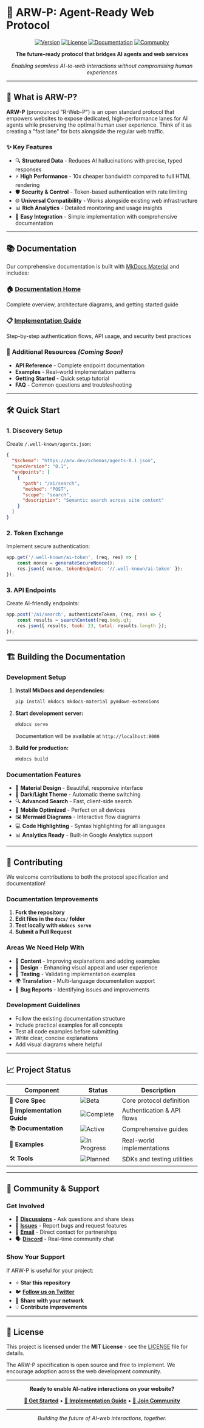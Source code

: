 # 🤖 ARW-P: Agent-Ready Web Protocol

<div align="center">

[![Version](https://img.shields.io/badge/version-0.1-blue.svg)](https://github.com/arwproject/arw-p)
[![License](https://img.shields.io/badge/license-MIT-green.svg)](LICENSE)
[![Documentation](https://img.shields.io/badge/docs-live-brightgreen.svg)](https://arwproject.github.io/arw-p/)
[![Community](https://img.shields.io/badge/community-active-purple.svg)](https://github.com/arwproject/arw-p/discussions)

**The future-ready protocol that bridges AI agents and web services**

*Enabling seamless AI-to-web interactions without compromising human experiences*

</div>

---

## 🚀 What is ARW-P?

**ARW-P** (pronounced "R-Web-P") is an open standard protocol that empowers websites to expose dedicated, high-performance lanes for AI agents while preserving the optimal human user experience. Think of it as creating a "fast lane" for bots alongside the regular web traffic.

### ✨ Key Features

- 🔍 **Structured Data** - Reduces AI hallucinations with precise, typed responses
- ⚡ **High Performance** - 10x cheaper bandwidth compared to full HTML rendering  
- 🛡️ **Security & Control** - Token-based authentication with rate limiting
- 🌐 **Universal Compatibility** - Works alongside existing web infrastructure
- 📊 **Rich Analytics** - Detailed monitoring and usage insights
- 🔧 **Easy Integration** - Simple implementation with comprehensive documentation

---

## 📚 Documentation

Our comprehensive documentation is built with [MkDocs Material](https://squidfunk.github.io/mkdocs-material/) and includes:

### 🏠 [**Documentation Home**](https://arwproject.github.io/arw-p/)
Complete overview, architecture diagrams, and getting started guide

### 📋 [**Implementation Guide**](https://arwproject.github.io/arw-p/flows/)
Step-by-step authentication flows, API usage, and security best practices

### 🔧 **Additional Resources** *(Coming Soon)*
- **API Reference** - Complete endpoint documentation
- **Examples** - Real-world implementation patterns  
- **Getting Started** - Quick setup tutorial
- **FAQ** - Common questions and troubleshooting

---

## 🛠️ Quick Start

### 1. **Discovery Setup**

Create `/.well-known/agents.json`:

```json
{
  "$schema": "https://arw.dev/schemas/agents-0.1.json",
  "specVersion": "0.1",
  "endpoints": [
    {
      "path": "/ai/search",
      "method": "POST", 
      "scope": "search",
      "description": "Semantic search across site content"
    }
  ]
}
```

### 2. **Token Exchange**

Implement secure authentication:

```javascript
app.get('/.well-known/ai-token', (req, res) => {
    const nonce = generateSecureNonce();
    res.json({ nonce, tokenEndpoint: '//.well-known/ai-token' });
});
```

### 3. **API Endpoints**

Create AI-friendly endpoints:

```javascript
app.post('/ai/search', authenticateToken, (req, res) => {
    const results = searchContent(req.body.q);
    res.json({ results, took: 23, total: results.length });
});
```

---

## 🏗️ Building the Documentation

### Development Setup

1. **Install MkDocs and dependencies:**
   ```bash
   pip install mkdocs mkdocs-material pymdown-extensions
   ```

2. **Start development server:**
   ```bash
   mkdocs serve
   ```
   Documentation will be available at `http://localhost:8000`

3. **Build for production:**
   ```bash
   mkdocs build
   ```

### Documentation Features

- 🎨 **Material Design** - Beautiful, responsive interface
- 🌙 **Dark/Light Theme** - Automatic theme switching
- 🔍 **Advanced Search** - Fast, client-side search
- 📱 **Mobile Optimized** - Perfect on all devices
- 🖼️ **Mermaid Diagrams** - Interactive flow diagrams
- 💻 **Code Highlighting** - Syntax highlighting for all languages
- 📊 **Analytics Ready** - Built-in Google Analytics support

---

## 🤝 Contributing

We welcome contributions to both the protocol specification and documentation!

### Documentation Improvements

1. **Fork the repository**
2. **Edit files in the `docs/` folder**
3. **Test locally with `mkdocs serve`**
4. **Submit a Pull Request**

### Areas We Need Help With

- 📝 **Content** - Improving explanations and adding examples
- 🎨 **Design** - Enhancing visual appeal and user experience  
- 🧪 **Testing** - Validating implementation examples
- 🌍 **Translation** - Multi-language documentation support
- 🐛 **Bug Reports** - Identifying issues and improvements

### Development Guidelines

- Follow the existing documentation structure
- Include practical examples for all concepts
- Test all code examples before submitting
- Write clear, concise explanations
- Add visual diagrams where helpful

---

## 📈 Project Status

| Component | Status | Description |
|-----------|--------|-------------|
| 📖 **Core Spec** | ![Beta](https://img.shields.io/badge/status-beta-orange) | Core protocol definition |
| 🔧 **Implementation Guide** | ![Complete](https://img.shields.io/badge/status-complete-green) | Authentication & API flows |
| 📚 **Documentation** | ![Active](https://img.shields.io/badge/status-active-blue) | Comprehensive guides |
| 🧪 **Examples** | ![In Progress](https://img.shields.io/badge/status-in--progress-yellow) | Real-world implementations |
| 🛠️ **Tools** | ![Planned](https://img.shields.io/badge/status-planned-lightgrey) | SDKs and testing utilities |

---

## 🌟 Community & Support

### Get Involved

- 💬 **[Discussions](https://github.com/arwproject/arw-p/discussions)** - Ask questions and share ideas
- 🐛 **[Issues](https://github.com/arwproject/arw-p/issues)** - Report bugs and request features  
- 📧 **[Email](mailto:contact@arw.dev)** - Direct contact for partnerships
- 🗣️ **[Discord](https://discord.gg/arwp)** - Real-time community chat

### Show Your Support

If ARW-P is useful for your project:

- ⭐ **Star this repository**
- 🐦 **[Follow us on Twitter](https://twitter.com/arwprotocol)**
- 📢 **Share with your network**
- 💡 **Contribute improvements**

---

## 📄 License

This project is licensed under the **MIT License** - see the [LICENSE](LICENSE) file for details.

The ARW-P specification is open source and free to implement. We encourage adoption across the web development community.

---

<div align="center">

**Ready to enable AI-native interactions on your website?**

[📖 **Get Started**](https://arwproject.github.io/arw-p/) • [🔧 **Implementation Guide**](https://arwproject.github.io/arw-p/flows/) • [💬 **Join Community**](https://github.com/arwproject/arw-p/discussions)

---

*Building the future of AI-web interactions, together.*

</div>
